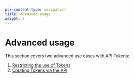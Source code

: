 ```yaml
---
pcx-content-type: navigation
title: Advanced usage
weight: 7
---
```


# Advanced usage

This section covers two advanced use cases with API Tokens:

1.  [Restricting the use of Tokens](/api/tokens/advanced/restrictions/)
2.  [Creating Tokens via the API](/api/tokens/advanced/api/)
